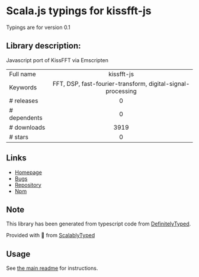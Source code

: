 
# Scala.js typings for kissfft-js

Typings are for version 0.1

## Library description:
Javascript port of KissFFT via Emscripten

|                    |                 |
| ------------------ | :-------------: |
| Full name          | kissfft-js |
| Keywords           | FFT, DSP, fast-fourier-transform, digital-signal-processing |
| # releases         | 0 |
| # dependents       | 0 |
| # downloads        | 3919 |
| # stars            | 0 |

## Links
- [Homepage](https://github.com/j-funk/kissfft-js#readme)
- [Bugs](https://github.com/j-funk/kissfft-js/issues)
- [Repository](https://github.com/j-funk/kissfft-js)
- [Npm](https://www.npmjs.com/package/kissfft-js)
    


## Note
This library has been generated from typescript code from [DefinitelyTyped](https://definitelytyped.org).

Provided with :purple_heart: from [ScalablyTyped](https://github.com/oyvindberg/ScalablyTyped)

## Usage
See [the main readme](../../readme.md) for instructions.



